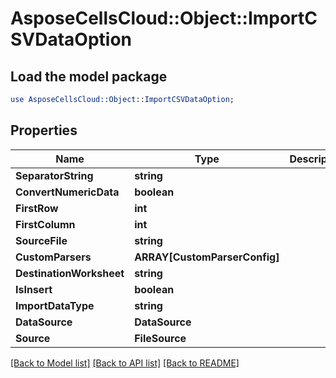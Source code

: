 # AsposeCellsCloud::Object::ImportCSVDataOption 

## Load the model package
```perl
use AsposeCellsCloud::Object::ImportCSVDataOption;
```

## Properties
Name | Type | Description | Notes
------------ | ------------- | ------------- | -------------
**SeparatorString** | **string** |  |
**ConvertNumericData** | **boolean** |  |
**FirstRow** | **int** |  |
**FirstColumn** | **int** |  |
**SourceFile** | **string** |  |
**CustomParsers** | **ARRAY[CustomParserConfig]** |  |
**DestinationWorksheet** | **string** |  |
**IsInsert** | **boolean** |  |
**ImportDataType** | **string** |  |
**DataSource** | **DataSource** |  |
**Source** | **FileSource** |  |  

[[Back to Model list]](../README.md#documentation-for-models) [[Back to API list]](../README.md#documentation-for-api-endpoints) [[Back to README]](../README.md)

